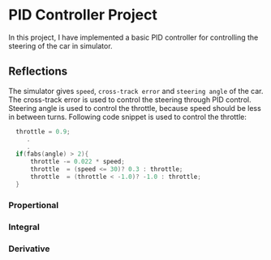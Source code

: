# PID Controller Project

In this project, I have implemented a basic PID controller for controlling the steering of the car in simulator.

## Reflections

The simulator gives `speed`, `cross-track error` and `steering angle` of the car. The cross-track error is used to control the steering through PID control. Steering angle is used to control the throttle, because speed should be less in between turns. Following code snippet is used to control the throttle:

```c++
  throttle = 0.9;
     .
     .
  if(fabs(angle) > 2){
      throttle -= 0.022 * speed;
      throttle  = (speed <= 30)? 0.3 : throttle;
      throttle  = (throttle < -1.0)? -1.0 : throttle;
  }
```



### Propertional


### Integral


### Derivative


